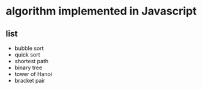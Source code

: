 # algorithm implemented in Javascript

## list

- bubble sort
- quick sort
- shortest path
- binary tree
- tower of Hanoi
- bracket pair
